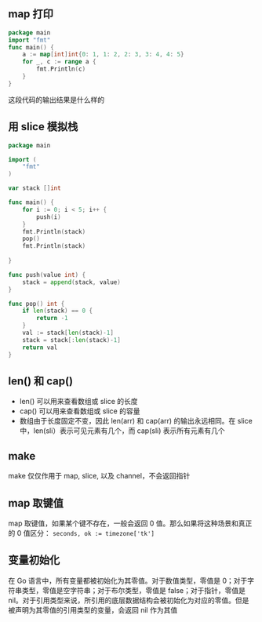 ## map 打印

```go
package main
import "fmt"
func main() {
	a := map[int]int{0: 1, 1: 2, 2: 3, 3: 4, 4: 5}
	for _, c := range a {
		fmt.Println(c)
	}
}
```

这段代码的输出结果是什么样的


## 用 slice 模拟栈

```go
package main

import (
	"fmt"
)

var stack []int

func main() {
	for i := 0; i < 5; i++ {
		push(i)
	}
	fmt.Println(stack)
	pop()
	fmt.Println(stack)
	
}

func push(value int) {
	stack = append(stack, value)
}

func pop() int {
	if len(stack) == 0 {
		return -1
	}
	val := stack[len(stack)-1]
	stack = stack[:len(stack)-1]
	return val
}
```

## len() 和 cap()

* len() 可以用来查看数组或 slice 的长度
* cap() 可以用来查看数组或 slice 的容量
* 数组由于长度固定不变，因此 len(arr) 和 cap(arr) 的输出永远相同。在 slice 中，len(sli）表示可见元素有几个，而 cap(sli) 表示所有元素有几个

## make

make 仅仅作用于 map, slice, 以及 channel，不会返回指针

## map 取键值

map 取键值，如果某个键不存在，一般会返回 0 值。那么如果将这种场景和真正的 0 值区分：
`seconds, ok := timezone['tk']`

## 变量初始化

在 Go 语言中，所有变量都被初始化为其零值。对于数值类型，零值是 0；对于字符串类型，零值是空字符串；对于布尔类型，零值是 false；对于指针，零值是 nil。对于引用类型来说，所引用的底层数据结构会被初始化为对应的零值。但是被声明为其零值的引用类型的变量，会返回 nil 作为其值
